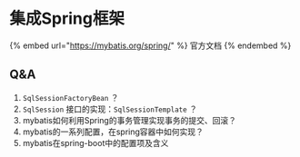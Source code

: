 # 集成Spring框架

{% embed url="https://mybatis.org/spring/" %}
官方文档
{% endembed %}

## Q\&A

1. `SqlSessionFactoryBean` ？
2. `SqlSession` 接口的实现：`SqlSessionTemplate`  ？
3. mybatis如何利用Spring的事务管理实现事务的提交、回滚？
4. mybatis的一系列配置，在spring容器中如何实现？
5. mybatis在spring-boot中的配置项及含义

